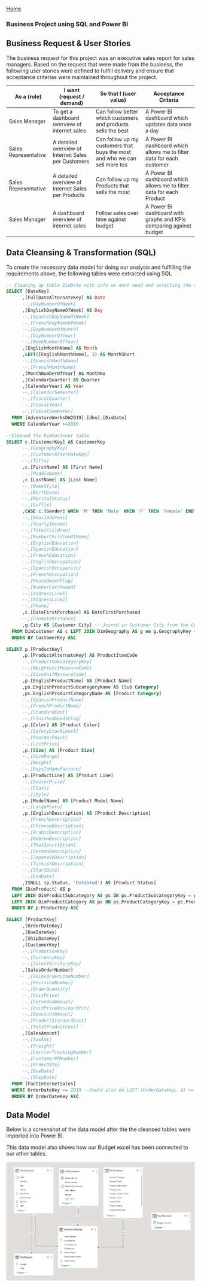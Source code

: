 [Home](https://ts863716.github.io/)

### Business Project using SQL and Power BI 

## Business Request & User Stories

The business request for this project was an executive sales report for sales managers. Based on the request that were made from the business, the following user stories were defined to fulfill delivery and ensure that acceptance criterias were maintained throughout the project.

| As a (role) | I want (request / demand) | So that I (user value) | Acceptance Criteria |
| --- | --- | --- | --- |
| Sales Manager | To get a dashboard overview of internet sales | Can follow better which customers and products sells the best | A Power BI dashboard which updates data once a day |
| Sales Representative | A detailed overview of Internet Sales per Customers | Can follow up my customers that buys the most and who we can sell more tos | A Power BI dashboard which allows me to filter data for each customer |
| Sales Representative | A detailed overview of Internet Sales per Products | Can follow up my Products that sells the most | A Power BI dashboard which allows me to filter data for each Product |
| Sales Manager | A dashboard overview of internet sales | Follow sales over time against budget | A Power Bi dashboard with graphs and KPIs comparing against budget |

## Data Cleansing & Transformation (SQL)

To create the necessary data model for doing our analysis and fulfilling the requirements above, the following tables were extracted using SQL

```SQL
-- Cleaning up table DimDate with info we dont need and selecting the date from 2019 and up
SELECT [DateKey]
      ,[FullDateAlternateKey] AS Date
      --,[DayNumberOfWeek]
      ,[EnglishDayNameOfWeek] AS Day
      --,[SpanishDayNameOfWeek]
      --,[FrenchDayNameOfWeek]
      --,[DayNumberOfMonth]
      --,[DayNumberOfYear]
      --,[WeekNumberOfYear]
      ,[EnglishMonthName] AS Month
	  ,LEFT([EnglishMonthName], 3) AS MonthShort
      --,[SpanishMonthName]
      --,[FrenchMonthName]
      ,[MonthNumberOfYear] AS MonthNo
      ,[CalendarQuarter] AS Quarter
      ,[CalendarYear] AS Year
      --,[CalendarSemester]
      --,[FiscalQuarter]
      --,[FiscalYear]
      --,[FiscalSemester]
  FROM [AdventureWorksDW2019].[dbo].[DimDate]
  WHERE CalendarYear >=2019
```

```SQL
--Cleaned the DimCustomer table
SELECT c.[CustomerKey] AS CustomerKey
      --,[GeographyKey]
      --,[CustomerAlternateKey]
      --,[Title]
      ,c.[FirstName] AS [First Name]
      --,[MiddleName]
      ,c.[LastName] AS [Last Name]
      --,[NameStyle]
      --,[BirthDate]
      --,[MaritalStatus]
      --,[Suffix]
      ,CASE c.[Gender] WHEN 'M' THEN 'Male' WHEN 'F' THEN 'Female' END AS Gender
      --,[EmailAddress]
      --,[YearlyIncome]
      --,[TotalChildren]
      --,[NumberChildrenAtHome]
      --,[EnglishEducation]
      --,[SpanishEducation]
      --,[FrenchEducation]
      --,[EnglishOccupation]
      --,[SpanishOccupation]
      --,[FrenchOccupation]
      --,[HouseOwnerFlag]
      --,[NumberCarsOwned]
      --,[AddressLine1]
      --,[AddressLine2]
      --,[Phone]
      ,c.[DateFirstPurchase] AS DateFirstPurchased
      --,[CommuteDistance]
	  ,g.City AS [Customer City] -- Joined in Customer City from the Geography Table
  FROM DimCustomer AS c LEFT JOIN DimGeography AS g on g.GeographyKey = c.GeographyKey
  ORDER BY CustomerKey ASC
```

```SQL
SELECT p.[ProductKey]
      ,p.[ProductAlternateKey] AS ProductItemCode
      --,[ProductSubcategoryKey]
      --,[WeightUnitMeasureCode]
      --,[SizeUnitMeasureCode]
      ,p.[EnglishProductName] AS [Product Name]
	  ,ps.EnglishProductSubcategoryName AS [Sub Category]
	  ,pc.EnglishProductCategoryName AS [Product Category]
      --,[SpanishProductName]
      --,[FrenchProductName]
      --,[StandardCost]
      --,[FinishedGoodsFlag]
      ,p.[Color] AS [Product Color]
      --,[SafetyStockLevel]
      --,[ReorderPoint]
      --,[ListPrice]
      ,p.[Size] AS [Product Size]
      --,[SizeRange]
      --,[Weight]
      --,[DaysToManufacture]
      ,p.[ProductLine] AS [Product Line]
      --,[DealerPrice]
      --,[Class]
      --,[Style]
      ,p.[ModelName] AS [Product Model Name]
      --,[LargePhoto]
      ,p.[EnglishDescription] AS [Product Description]
      --,[FrenchDescription]
      --,[ChineseDescription]
      --,[ArabicDescription]
      --,[HebrewDescription]
      --,[ThaiDescription]
      --,[GermanDescription]
      --,[JapaneseDescription]
      --,[TurkishDescription]
      --,[StartDate]
      --,[EndDate]
      ,ISNULL (p.Status, 'Outdated') AS [Product Status]
  FROM [DimProduct] AS p
  LEFT JOIN DimProductSubcategory AS ps ON ps.ProductSubcategoryKey = p.ProductSubcategoryKey
  LEFT JOIN DimProductCategory AS pc ON ps.ProductCategoryKey = pc.ProductCategoryKey
  ORDER BY p.ProductKey ASC
```

```SQL
SELECT [ProductKey]
      ,[OrderDateKey]
      ,[DueDateKey]
      ,[ShipDateKey]
      ,[CustomerKey]
      --,[PromotionKey]
      --,[CurrencyKey]
      --,[SalesTerritoryKey]
      ,[SalesOrderNumber]
     -- ,[SalesOrderLineNumber]
      --,[RevisionNumber]
      --,[OrderQuantity]
      --,[UnitPrice]
      --,[ExtendedAmount]
      --,[UnitPriceDiscountPct]
      --,[DiscountAmount]
      --,[ProductStandardCost]
      --,[TotalProductCost]
      ,[SalesAmount]
      --,[TaxAmt]
      --,[Freight]
      --,[CarrierTrackingNumber]
      --,[CustomerPONumber]
      --,[OrderDate]
      --,[DueDate]
      --,[ShipDate]
  FROM [FactInternetSales]
  WHERE OrderDateKey >= 2019 --Could also do LEFT (OrderDateKey, 4) >= YEAR(GETDATE()) - 2
  ORDER BY OrderDateKey ASC
```
## Data Model

Below is a screenshot of the data model after the the cleansed tables were imported into Power BI.

This data model also shows how our Budget excel has been connected to our other tables.

![Date Model](Screenshot2.png)
